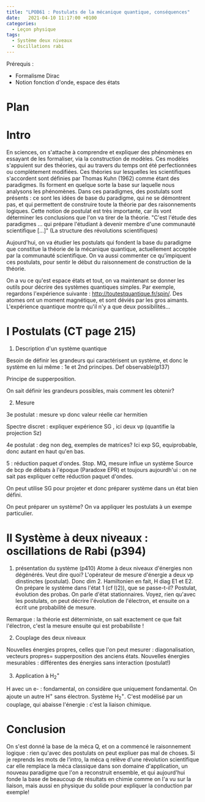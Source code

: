 ```yaml
---
title: "LPOB61 : Postulats de la mécanique quantique, conséquences"
date:   2021-04-10 11:17:00 +0100
categories:
  - Leçon physique
tags:
  - Système deux niveaux
  - Oscillations rabi
---
```

Prérequis : 
- Formalisme Dirac
- Notion fonction d'onde, espace des états

# Plan

# Intro
En sciences, on s'attache à comprendre et expliquer des phénomènes en essayant de les formaliser, via la construction de modèles. Ces modèles s'appuient sur des théories,
qui au travers du temps ont été perfectionnées ou complètement modifiées. Ces théories sur lesquelles les scientifiques s'accordent sont définies par Thomas Kuhn (1962) 
comme étant des paradigmes. Ils forment en quelque sorte la base sur laquelle nous analysons les phénomènes. Dans ces paradigmes, des postulats sont présents : ce sont les idées
de base du paradigme, qui ne se démontrent pas, et qui permettent de construire toute la théorie par des raisonnements logiques. Cette notion de postulat est très importante, car
 ils vont déterminer les conclusions que l'on va tirer de la théorie. "C'est l'étude des paradigmes ... qui prépare l'étudiant à devenir membre d'une communauté scientifique [...]" (La structure des révolutions scientifiques)
 
Aujourd'hui, on va étudier les postulats qui fondent la base du paradigme que constitue la théorie de la 
mécanique quantique, actuellement acceptée par la communauté scientifique. On va aussi commenter ce qu'impiquent ces postulats, pour sentir le début du raisonnement de 
construction de la théorie.
 

On a vu ce qu'est espace états et tout, on va maintenant se donner les outils pour décrire des systèmes quantiques simples. Par exemple, regardons l'expérience suivante : 
http://toutestquantique.fr/spin/. Des atomes ont un moment magnétique, et sont déviés par les gros aimants. L'expérience quantique montre qu'il n'y a que deux possibilités...

# I Postulats (CT page 215)
1) Description d'un système quantique

Besoin de définir les grandeurs qui caractérisent un système, et donc le système en lui même : 1e et 2nd principes. Def observable(p137)

Principe de supperposition.

On sait définir les grandeurs possibles, mais comment les obtenir?

2) Mesure

3e postulat : mesure vp donc valeur réelle car hermitien

Spectre discret : expliquer expérience SG , ici deux vp (quantifie la projection Sz)

4e postulat : deg non deg, exemples de matrices? Ici exp SG, equiprobable, donc autant en haut qu'en bas.

5 : réduction paquet d'ondes. Stop. MQ, mesure influe un système Source de bcp de débats à l'époque (Paradoxe EPR) et toujours aujourdh'ui : on ne sait pas expliquer cette réduction paquet d'ondes.

On peut utilise SG pour projeter et donc préparer système dans un état bien défini.

On peut préparer un système? On va appliquer les postulats à un exempe particulier.

# II Système à deux niveaux : oscillations de Rabi (p394)
1) présentation du système (p410)
Atome à deux niveaux d'énergies non dégénérés. Veut dire quoi? L'opérateur de mesure d'énergie a deux vp dinstinctes (postulat). Donc dim 2. Hamiltonien en fait, H diag E1 et E2. On prépare le système dans l'état 1 (cf I)2)), que se passe-t-il? Postulat, évolution des probas. On parle d'état stationnaires. Voyez, rien qu'avec les postulats, on peut 
décrire l'évolution de l'électron, et ensuite on a écrit une probabilité de mesure.

Remarque : la théorie est déterministe, on sait exactement ce que fait l'électron, c'est la mesure ensuite qui est probabiliste ! 

2) Couplage des deux niveaux

Nouvelles énergies propres, celles que l'on peut mesurer : diagonalisation, vecteurs propres= supperposition des anciens états. Nouvelles énergies mesurables : différentes des énergies sans interaction (postulat!)

3) Application à H<sub>2</sub><sup>+</sup>

H avec un e- : fondamental, on considère que uniquement fondamental. On ajoute un autre H<sup>+</sup> sans électron. Système H<sub>2</sub><sup>+</sup>. C'est modélisé par un couplage, qui abaisse l'énergie : c'est la liaison chimique.

# Conclusion
On s'est donné la base de la méca Q, et on a commencé le raisonnement logique : rien qu'avec des postulats on peut expliuer pas mal de choses. Si je reprends les mots de l'intro, la méca q relève d'une révolution scientifique car elle remplace la méca classique dans son domaine d'application, un nouveau paradigme que l'on a reconstruit ensemble, et qui aujourd'hui fonde la base de beaucoup de résultats en chimie comme on l'a vu sur la liaison, mais aussi en physique du solide pour expliquer la conduction par exemple!
